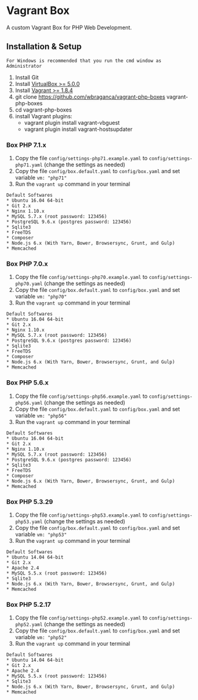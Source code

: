 # Vagrant Box
A custom Vagrant Box for PHP Web Development.


## Installation & Setup
```For Windows is recommended that you run the cmd window as Administrator```

1. Install Git
1. Install [VirtualBox >= 5.0.0](https://www.virtualbox.org/wiki/Downloads)
1. Install [Vagrant >= 1.8.4](https://www.vagrantup.com/downloads.html)
1. git clone https://github.com/wbraganca/vagrant-php-boxes vagrant-php-boxes
1. cd vagrant-php-boxes
1. install Vagrant plugins:
    * vagrant plugin install vagrant-vbguest
    * vagrant plugin install vagrant-hostsupdater



### Box PHP 7.1.x
1. Copy the file `config/settings-php71.example.yaml` to `config/settings-php71.yaml` (change the settings as needed)
1. Copy the file `config/box.default.yaml` to `config/box.yaml` and set variable `vm: "php71"`
1. Run the `vagrant up` command in your terminal

```
Default Softwares
* Ubuntu 16.04 64-bit
* Git 2.x
* Nginx 1.10.x
* MySQL 5.7.x (root password: 123456)
* PostgreSQL 9.6.x (postgres password: 123456)
* Sqlite3
* FreeTDS
* Composer
* Node.js 6.x (With Yarn, Bower, Browsersync, Grunt, and Gulp)
* Memcached
```


### Box PHP 7.0.x
1. Copy the file `config/settings-php70.example.yaml` to `config/settings-php70.yaml` (change the settings as needed)
1. Copy the file `config/box.default.yaml` to `config/box.yaml` and set variable `vm: "php70"`
1. Run the `vagrant up` command in your terminal

```
Default Softwares
* Ubuntu 16.04 64-bit
* Git 2.x
* Nginx 1.10.x
* MySQL 5.7.x (root password: 123456)
* PostgreSQL 9.6.x (postgres password: 123456)
* Sqlite3
* FreeTDS
* Composer
* Node.js 6.x (With Yarn, Bower, Browsersync, Grunt, and Gulp)
* Memcached
```

### Box PHP 5.6.x
1. Copy the file `config/settings-php56.example.yaml` to `config/settings-php56.yaml` (change the settings as needed)
1. Copy the file `config/box.default.yaml` to `config/box.yaml` and set variable `vm: "php56"`
1. Run the `vagrant up` command in your terminal


```
Default Softwares
* Ubuntu 16.04 64-bit
* Git 2.x
* Nginx 1.10.x
* MySQL 5.7.x (root password: 123456)
* PostgreSQL 9.6.x (postgres password: 123456)
* Sqlite3
* FreeTDS
* Composer
* Node.js 6.x (With Yarn, Bower, Browsersync, Grunt, and Gulp)
* Memcached
```

### Box PHP 5.3.29
1. Copy the file `config/settings-php53.example.yaml` to `config/settings-php53.yaml` (change the settings as needed)
1. Copy the file `config/box.default.yaml` to `config/box.yaml` and set variable `vm: "php53"`
1. Run the `vagrant up` command in your terminal

```
Default Softwares
* Ubuntu 14.04 64-bit
* Git 2.x
* Apache 2.4
* MySQL 5.5.x (root password: 123456)
* Sqlite3
* Node.js 6.x (With Yarn, Bower, Browsersync, Grunt, and Gulp)
* Memcached
```

### Box PHP 5.2.17
1. Copy the file `config/settings-php52.example.yaml` to `config/settings-php52.yaml` (change the settings as needed)
1. Copy the file `config/box.default.yaml` to `config/box.yaml` and set variable `vm: "php52"`
1. Run the `vagrant up` command in your terminal

```
Default Softwares
* Ubuntu 14.04 64-bit
* Git 2.x
* Apache 2.4
* MySQL 5.5.x (root password: 123456)
* Sqlite3
* Node.js 6.x (With Yarn, Bower, Browsersync, Grunt, and Gulp)
* Memcached
```
